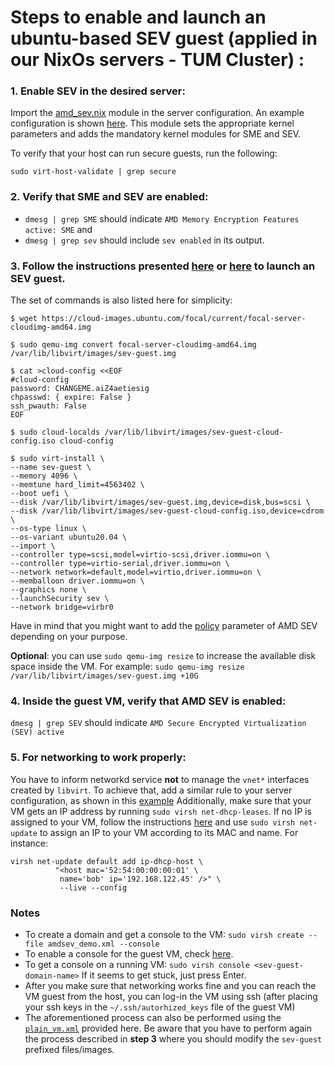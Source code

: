 # Steps to enable and launch an ubuntu-based SEV guest (applied in our NixOs servers - TUM Cluster) :

### 1. Enable SEV in the desired server:
Import the [amd_sev.nix](https://github.com/TUM-DSE/doctor-cluster-config/blob/master/modules/amd_sev.nix) module in the server configuration. 
An example configuration is shown [here](https://github.com/TUM-DSE/doctor-cluster-config/blob/master/hosts/graham.nix). 
This module sets the appropriate kernel parameters and adds the mandatory kernel modules for SME and SEV.

To verify that your host can run secure guests, run the following:
```
sudo virt-host-validate | grep secure
```

### 2. Verify that SME and SEV are enabled:
- `dmesg | grep SME` should indicate `AMD Memory Encryption Features active: SME` and
- `dmesg | grep sev` should include `sev enabled` in its output.

### 3. Follow the instructions presented [here](https://github.com/Masheenist/AMDSEV/blob/main/README.md) or [here](https://docs.ovh.com/us/en/dedicated/enable-and-use-amd-sme-sev/) to launch an SEV guest.
The set of commands is also listed here for simplicity:
```
$ wget https://cloud-images.ubuntu.com/focal/current/focal-server-cloudimg-amd64.img

$ sudo qemu-img convert focal-server-cloudimg-amd64.img /var/lib/libvirt/images/sev-guest.img

$ cat >cloud-config <<EOF
#cloud-config
password: CHANGEME.aiZ4aetiesig
chpasswd: { expire: False }
ssh_pwauth: False
EOF

$ sudo cloud-localds /var/lib/libvirt/images/sev-guest-cloud-config.iso cloud-config

$ sudo virt-install \
--name sev-guest \
--memory 4096 \
--memtune hard_limit=4563402 \
--boot uefi \
--disk /var/lib/libvirt/images/sev-guest.img,device=disk,bus=scsi \
--disk /var/lib/libvirt/images/sev-guest-cloud-config.iso,device=cdrom \
--os-type linux \
--os-variant ubuntu20.04 \
--import \
--controller type=scsi,model=virtio-scsi,driver.iommu=on \
--controller type=virtio-serial,driver.iommu=on \
--network network=default,model=virtio,driver.iommu=on \
--memballoon driver.iommu=on \
--graphics none \
--launchSecurity sev \
--network bridge=virbr0
```
Have in mind that you might want to add the [policy](https://documentation.suse.com/sles/15-SP1/html/SLES-amd-sev/index.html) parameter of AMD SEV depending on your purpose.

**Optional**: you can use `sudo qemu-img resize` to increase the available disk space inside the VM.
For example: `sudo qemu-img resize /var/lib/libvirt/images/sev-guest.img +10G`

### 4. Inside the guest VM, verify that AMD SEV is enabled:
`dmesg | grep SEV` should indicate `AMD Secure Encrypted Virtualization (SEV) active`

### 5. For networking to work properly: 
You have to inform networkd service **not** to manage the `vnet*` interfaces created by `libvirt`. To achieve that, add a similar rule to your server configuration, as shown in this [example](https://github.com/TUM-DSE/doctor-cluster-config/blob/master/hosts/graham.nix)
Additionally, make sure that your VM gets an IP address by running `sudo virsh net-dhcp-leases`.
If no IP is assigned to your VM, follow the instructions [here](https://wiki.libvirt.org/page/Networking) and use `sudo virsh net-update` to assign an IP to your VM according to its MAC and name. For instance:
```
virsh net-update default add ip-dhcp-host \
          "<host mac='52:54:00:00:00:01' \
           name='bob' ip='192.168.122.45' />" \
           --live --config
```

### Notes
- To create a domain and get a console to the VM: `sudo virsh create --file amdsev_demo.xml --console`
- To enable a console for the guest VM, check [here](https://serverfault.com/questions/364895/virsh-vm-console-does-not-show-any-output).
- To get a console on a running VM: `sudo virsh console <sev-guest-domain-name>`
If it seems to get stuck, just press Enter.
- After you make sure that networking works fine and you can reach the VM guest from the host, you can log-in the VM using ssh (after placing your ssh keys in the `~/.ssh/autorhized_keys` file of the guest VM) 
- The aforementioned process can also be performed using the [`plain_vm.xml`](./plain_vm.xml) provided here. Be aware that you have to perform again
the process described in **step 3** where you should modify the `sev-guest` prefixed files/images.